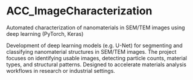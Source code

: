 # ACC_ImageCharacterization
Automated characterization of nanomaterials in SEM/TEM images using deep learning (PyTorch, Keras)

Development of deep learning models (e.g. U-Net) for segmenting and classifying nanomaterial structures in SEM/TEM images. The project focuses on identifying usable images, detecting particle counts, material types, and structural patterns. Designed to accelerate materials analysis workflows in research or industrial settings.

